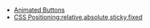 - [Animated Buttons](./Animated%20Buttons/style.css)
- [CSS Positioning:relative,absolute,sticky,fixed](./CSS%20Positioning/style.css)
